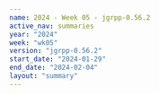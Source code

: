 ```yaml
---
name: 2024 - Week 05 - jgrpp-0.56.2
active_nav: summaries
year: "2024"
week: "wk05"
version: "jgrpp-0.56.2"
start_date: "2024-01-29"
end_date: "2024-02-04"
layout: "summary"
---
```

